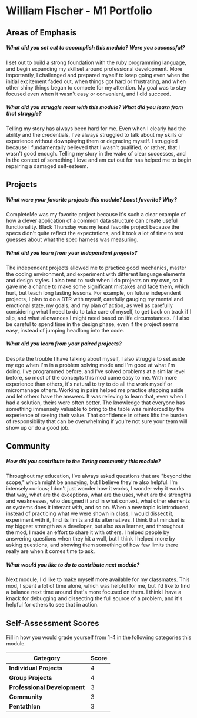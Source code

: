 # William Fischer - M1 Portfolio

## Areas of Emphasis

##### What did you set out to accomplish this module? Were you successful?
I set out to build a strong foundation with the ruby programming language, and begin expanding my skillset around professional development. More importantly, I challenged and prepared myself to keep going even when the initial excitement faded out, when things got hard or frustrating, and when other shiny things began to compete for my attention. My goal was to stay focused even when it wasn't easy or convenient, and I did succeed.

##### What did you struggle most with this module? What did you learn from that struggle?
Telling my story has always been hard for me. Even when I clearly had the ability and the credentials, I've always struggled to talk about my skills or experience without downplaying them or degrading myself. I struggled because I fundamentally believed that I wasn't qualified, or rather, that I wasn't good enough. Telling my story in the wake of clear successes, and in the context of something I love and am cut out for has helped me to begin repairing a damaged self-esteem.

## Projects

##### What were your favorite projects this module? Least favorite? Why?
CompleteMe was my favorite project because it's such a clear example of how a clever application of a common data structure can create useful functionality. Black Thursday was my least favorite project because the specs didn't quite reflect the expectations, and it took a lot of time to test guesses about what the spec harness was measuring.

##### What did you learn from your independent projects?
The independent projects allowed me to practice good mechanics, master the coding environment, and experiment with different language elements and design styles. I also tend to rush when I do projects on my own, so it gave me a chance to make some significant mistakes and face them, which hurt, but teach long lasting lessons. For example, on future independent projects, I plan to do a DTR with myself, carefully gauging my mental and emotional state, my goals, and my plan of action, as well as carefully considering what I need to do to take care of myself, to get back on track if I slip, and what allowances I might need based on life circumstances. I'll also be careful to spend time in the design phase, even if the project seems easy, instead of jumping headlong into the code.

##### What did you learn from your paired projects?
Despite the trouble I have talking about myself, I also struggle to set aside my ego when I'm in a problem solving mode and I'm good at what I'm doing. I've programmed before, and I've solved problems at a similar level before, so most of the concepts this mod came easy to me. With more experience than others, it's natural to try to do all the work myself or micromanage others. Working in pairs helped me practice stepping aside and let others have the answers. It was relieving to learn that, even when I had a solution, theirs were often better. The knowledge that everyone has something immensely valuable to bring to the table was reinforced by the experience of seeing their value. That confidence in others lifts the burden of responsibility that can be overwhelming if you're not sure your team will show up or do a good job.

## Community

##### How did you contribute to the Turing community this module?
Throughout my education, I've always asked questions that are "beyond the scope," which might be annoying, but I believe they're also helpful. I'm intensely curious; I don't just wonder how it works, I wonder why it works that way, what are the exceptions, what are the uses, what are the strengths and weaknesses, who designed it and in what context, what other elements or systems does it interact with, and so on. When a new topic is introduced, instead of practicing what we were shown in class, I would dissect it, experiment with it, find its limits and its alternatives. I think that mindset is my biggest strength as a developer, but also as a learner, and throughout the mod, I made an effort to share it with others. I helped people by answering questions when they hit a wall, but I think I helped more by asking questions, and showing them something of how few limits there really are when it comes time to ask.

##### What would you like to do to contribute next module?
Next module, I'd like to make myself more available for my classmates. This mod, I spent a lot of time alone, which was helpful for me, but I'd like to find a balance next time around that's more focused on them. I think I have a knack for debugging and dissecting the full source of a problem, and it's helpful for others to see that in action.

## Self-Assessment Scores

Fill in how you would grade yourself from 1-4 in the following categories this module.

| Category                     | Score |
| -----------------------------| ----- |
| **Individual Projects**      |   4   |
| **Group Projects**           |   4   |
| **Professional Development** |   3   |
| **Community**                |   3   |
| **Pentathlon**               |   3   |

